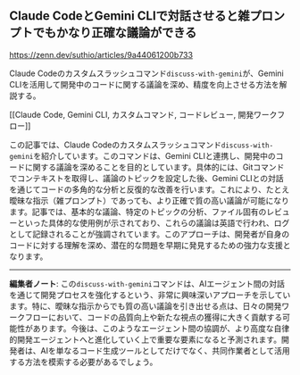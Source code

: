 ## Claude CodeとGemini CLIで対話させると雑プロンプトでもかなり正確な議論ができる

https://zenn.dev/suthio/articles/9a44061200b733

Claude Codeのカスタムスラッシュコマンド`discuss-with-gemini`が、Gemini CLIを活用して開発中のコードに関する議論を深め、精度を向上させる方法を解説する。

[[Claude Code, Gemini CLI, カスタムコマンド, コードレビュー, 開発ワークフロー]]

この記事では、Claude Codeのカスタムスラッシュコマンド`discuss-with-gemini`を紹介しています。このコマンドは、Gemini CLIと連携し、開発中のコードに関する議論を深めることを目的としています。具体的には、Gitコマンドでコンテキストを取得し、議論のトピックを設定した後、Gemini CLIとの対話を通じてコードの多角的な分析と反復的な改善を行います。これにより、たとえ曖昧な指示（雑プロンプト）であっても、より正確で質の高い議論が可能になります。記事では、基本的な議論、特定のトピックの分析、ファイル固有のレビューといった具体的な使用例が示されており、これらの議論は英語で行われ、ログとして記録されることが強調されています。このアプローチは、開発者が自身のコードに対する理解を深め、潜在的な問題を早期に発見するための強力な支援となります。

---

**編集者ノート**: この`discuss-with-gemini`コマンドは、AIエージェント間の対話を通じて開発プロセスを強化するという、非常に興味深いアプローチを示しています。特に、曖昧な指示からでも質の高い議論を引き出せる点は、日々の開発ワークフローにおいて、コードの品質向上や新たな視点の獲得に大きく貢献する可能性があります。今後は、このようなエージェント間の協調が、より高度な自律的開発エージェントへと進化していく上で重要な要素になると予測されます。開発者は、AIを単なるコード生成ツールとしてだけでなく、共同作業者として活用する方法を模索する必要があるでしょう。